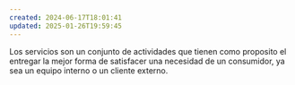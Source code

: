 ```yaml
---
created: 2024-06-17T18:01:41
updated: 2025-01-26T19:59:45
---
```


Los servicios son un conjunto de actividades que tienen como proposito el entregar la mejor forma de satisfacer una necesidad de un consumidor, ya sea un equipo interno o un cliente externo.
